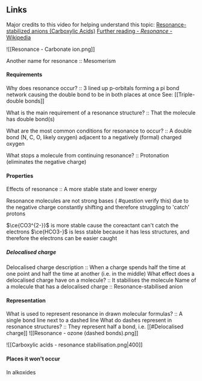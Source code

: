 **Links**
-

Major credits to this video for helping understand this topic:
	[Resonance-stabilized anions (Carboxylic Acids)](https://www.youtube.com/watch?v=eczFuslAU2Q)
[Further reading - *Resonance* - Wikipedia](https://en.wikipedia.org/wiki/Resonance_(chemistry))

![[Resonance - Carbonate ion.png]]

Another name for resonance :: Mesomerism

#### Requirements
Why does resonance occur? :: 3 lined up p-orbitals forming a pi bond network causing the double bond to be in both places at once
	See: [[Triple-double bonds]] 

What is the main requirement of a resonance structure? :: That the molecule has double bond(s)

What are the most common conditions for resonance to occur? :: A double bond (N, C, O, likely oxygen) adjacent to a negatively (formal) charged oxygen

What stops a molecule from continuing resonance? :: Protonation (eliminates the negative charge)

#### Properties
Effects of resonance :: A more stable state and lower energy

Resonance molecules are not strong bases ( #question verify this) due to the negative charge constantly shifting and therefore struggling to 'catch' protons

$\ce{CO3^{2-}}$ is more stable cause the coreactant can't catch the electrons
$\ce{HCO3-}$ is less stable because it has less structures, and therefore the electrons can be easier caught

##### Delocalised charge
Delocalised charge description :: When a charge spends half the time at one point and half the time at another (i.e. in the middle)
What effect does a delocalised charge have on a molecule? :: It stabilises the molecule
Name of a molecule that has a delocalised charge :: Resonance-stabilised anion

#### Representation
What is used to represent resonance in drawn molecular formulas? :: A single bond line next to a dashed line 
What do dashes represent in resonance structures? :: They represent half a bond, i.e. [[#Delocalised charge]]
![[Resonance - ozone (dashed bonds).png]]


![[Carboxylic acids - resonance stabilisation.png|400]]


#### Places it won't occur
In alkoxides